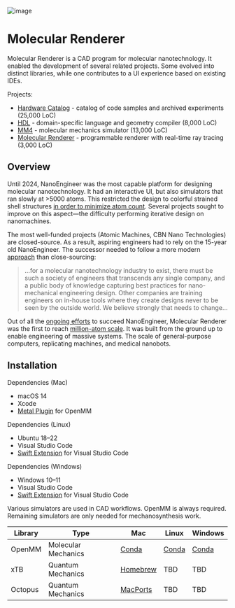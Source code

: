 
![image](https://github.com/philipturner/molecular-renderer/assets/71743241/d5585c84-7e4e-4507-841a-452fb68615d3)

# Molecular Renderer

Molecular Renderer is a CAD program for molecular nanotechnology. It enabled the development of several related projects. Some evolved into distinct libraries, while one contributes to a UI experience based on existing IDEs.

Projects:
- [Hardware Catalog](./Sources/HardwareCatalog/README.md) - catalog of code samples and archived experiments (25,000 LoC)
- [HDL](https://github.com/philipturner/HDL) - domain-specific language and geometry compiler (8,000 LoC)
- [MM4](https://github.com/philipturner/MM4) - molecular mechanics simulator (13,000 LoC)
- [Molecular Renderer](./Sources/MolecularRenderer/README.md) - programmable renderer with real-time ray tracing (3,000 LoC)

## Overview

Until 2024, NanoEngineer was the most capable platform for designing molecular nanotechnology. It had an interactive UI, but also simulators that ran slowly at >5000 atoms. This restricted the design to colorful strained shell structures [in order to minimize atom count](http://www.imm.org/research/parts/controller). Several projects sought to improve on this aspect&mdash;the difficulty performing iterative design on nanomachines.

The most well-funded projects (Atomic Machines, CBN Nano Technologies) are closed-source. As a result, aspiring engineers had to rely on the 15-year old NanoEngineer. The successor needed to follow a more modern [approach](https://github.com/atomCAD/atomCAD/wiki) than close-sourcing:

> ...for a molecular nanotechnology industry to exist, there must be such a society of engineers that transcends any single company, and a public body of knowledge capturing best practices for nano-mechanical engineering design. Other companies are training engineers on in-house tools where they create designs never to be seen by the outside world. We believe strongly that needs to change...

Out of all the [ongoing efforts](https://astera.org/molecular-systems) to succeed NanoEngineer, Molecular Renderer was the first to reach [million-atom scale](https://www.youtube.com/watch?v=AC34BQt2ODM). It was built from the ground up to enable engineering of massive systems. The scale of general-purpose computers, replicating machines, and medical nanobots.

## Installation

Dependencies (Mac)
- macOS 14
- Xcode
- [Metal Plugin](https://github.com/philipturner/openmm-metal) for OpenMM

Dependencies (Linux)
- Ubuntu 18&ndash;22
- Visual Studio Code
- [Swift Extension](https://www.swift.org/blog/vscode-extension) for Visual Studio Code

Dependencies (Windows)
- Windows 10&ndash;11
- Visual Studio Code
- [Swift Extension](https://www.swift.org/blog/vscode-extension) for Visual Studio Code

Various simulators are used in CAD workflows. OpenMM is always required. Remaining simulators are only needed for mechanosynthesis work.

| Library | Type | Mac | Linux | Windows |
| ------- | ---- | --- | ----- | ------- |
| OpenMM  | Molecular Mechanics | [Conda](https://anaconda.org/conda-forge/openmm) | [Conda](https://anaconda.org/conda-forge/openmm) | [Conda](https://anaconda.org/conda-forge/openmm) |
| xTB     | Quantum Mechanics   | [Homebrew](https://github.com/grimme-lab/homebrew-qc) | TBD | TBD |
| Octopus | Quantum Mechanics   | [MacPorts](https://ports.macports.org/port/octopus) | TBD | TBD |

